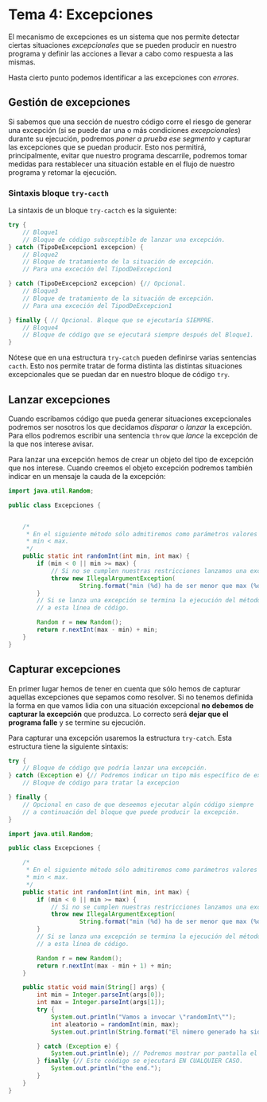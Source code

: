 # Tema 4: Excepciones

El mecanismo de excepciones es un sistema que nos permite detectar ciertas situaciones *excepcionales* que se pueden producir en nuestro programa y definir las acciones a llevar a cabo como respuesta a las mismas.

Hasta cierto punto podemos identificar a las excepciones con *errores*.

## Gestión de excepciones

Si sabemos que una sección de nuestro código corre el riesgo de generar una excepción (si se puede dar una o más condiciones *excepcionales*) durante su ejecución, podremos *poner a prueba ese segmento* y capturar las excepciones que se puedan producir. Esto nos permitirá, principalmente, evitar que nuestro programa descarrile, podremos tomar medidas para restablecer una situación estable en el flujo de nuestro programa y retomar la ejecución.

### Sintaxis bloque `try-cacth`

La sintaxis de un bloque `try-cactch` es la siguiente:

```java
try {
    // Bloque1
    // Bloque de código subsceptible de lanzar una excepción.
} catch (TipoDeExcepcion1 excepcion) {
    // Bloque2
    // Bloque de tratamiento de la situación de excepción.
    // Para una exceción del TipodDeExcepcion1

} catch (TipoDeExcepcion2 excepcion) {// Opcional.
    // Bloque3
    // Bloque de tratamiento de la situación de excepción.
    // Para una exceción del TipodDeExcepcion1

} finally { // Opcional. Bloque que se ejecutaría SIEMPRE.
    // Bloque4
    // Bloque de código que se ejecutará siempre después del Bloque1.
}
```

Nótese que en una estructura `try-catch` pueden definirse varias sentencias `cacth`. Esto nos permite tratar de forma distinta las distintas situaciones excepcionales que se puedan dar en nuestro bloque de código `try`.

## Lanzar excepciones

Cuando escribamos código que pueda generar situaciones excepcionales podremos ser nosotros los que decidamos *disparar* o *lanzar* la excepción. Para ellos podremos escribir una sentencia `throw` que *lance* la excepción de la que nos interese avisar.

Para lanzar una excepción hemos de crear un objeto del tipo de excepción que nos interese. Cuando creemos el objeto excepción podremos también indicar en un mensaje la cauda de la excepción:

```java
import java.util.Random;

public class Excepciones {


    /*
     * En el siguiente método sólo admitiremos como parámetros valores positivos y que cumplan que
     * min < max.
     */
    public static int randomInt(int min, int max) {
        if (min < 0 || min >= max) {
            // Si no se cumplen nuestras restricciones lanzamos una excepción.
            throw new IllegalArgumentException(
                    String.format("min (%d) ha de ser menor que max (%d).", min, max));
        }
        // Si se lanza una excepción se termina la ejecución del método por lo que nunca llegaríamos
        // a esta línea de código.

        Random r = new Random();
        return r.nextInt(max - min) + min;
    }
}
```

## Capturar excepciones

En primer lugar hemos de tener en cuenta que sólo hemos de capturar aquellas excepciones que sepamos como resolver. Si no tenemos definida la forma en que vamos lidia con una situación excepcional **no debemos de capturar la excepción** que produzca. Lo correcto será **dejar que el programa falle** y se termine su ejecución.

Para capturar una excepción usaremos la estructura `try-catch`. Esta estructura tiene la siguiente sintaxis:

```java
try {
    // Bloque de código que podría lanzar una excepción.
} catch (Exception e) {// Podremos indicar un tipo más específico de excepción.
    // Bloque de código para tratar la excepcion

} finally {
    // Opcional en caso de que deseemos ejecutar algún código siempre
    // a continuación del bloque que puede producir la excepción.
}
```

```java
import java.util.Random;

public class Excepciones {

    /*
     * En el siguiente método sólo admitiremos como parámetros valores positivos y que cumplan que
     * min < max.
     */
    public static int randomInt(int min, int max) {
        if (min < 0 || min >= max) {
            // Si no se cumplen nuestras restricciones lanzamos una excepción.
            throw new IllegalArgumentException(
                    String.format("min (%d) ha de ser menor que max (%d).", min, max));
        }
        // Si se lanza una excepción se termina la ejecución del método por lo que nunca llegaríamos
        // a esta línea de código.

        Random r = new Random();
        return r.nextInt(max - min + 1) + min;
    }

    public static void main(String[] args) {
        int min = Integer.parseInt(args[0]);
        int max = Integer.parseInt(args[1]);
        try {
            System.out.println("Vamos a invocar \"randomInt\"");
            int aleatorio = randomInt(min, max);
            System.out.println(String.format("El número generado ha sido %d.", aleatorio));

        } catch (Exception e) {
            System.out.println(e); // Podremos mostrar por pantalla el mensaje de la excepción.
        } finally {// Este coódigo se ejecutará EN CUALQUIER CASO.
            System.out.println("the end.");
        }
    }
}

